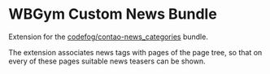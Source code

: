 # WBGym Custom News Bundle

Extension for the [codefog/contao-news_categories](https://github.com/codefog/contao-news_categories) bundle.

The extension associates news tags with pages of the page tree, so that on every of these pages suitable news teasers can be shown.
